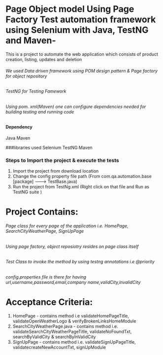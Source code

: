 # Page Object model Using Page Factory Test automation framework using Selenium with Java, TestNG and Maven-
This is a project to automate the web application which consists of product creation, listing, updates and deletion  
###### We used Data driven framework using POM design pattern & Page factory for object repository
###### TestNG for Testing Famework
###### Using pom. xml(Maven) one can configure dependencies needed for building testing and running code

#### Dependency
Java
Maven

###libraries used
Selenium
TestNG
Maven

### Steps to Import the project & execute the tests
1. Import the project from download location
2. Change the config property file path (From com.qa.automation.base [package] ---> TestBase.java)
3. Run the project from TestNg.xml (Right click on that file and Run as TestNG suite )


# Project Contains:
###### Page class for every page of the application i.e. HomePage, SearchCityWeatherPage, SignUpPage
###### Using page factory, object reposiotry resides on page class itself 
###### Test Class to invoke the method by using testng annotations i.e @priority
###### config.properties file is there for having url,username,password,email,company name,validCity,invalidCity

# Acceptance Criteria:
1. HomePage - contains method i.e validateHomePageTitle, validateOpenWeatherLogo & verifyBrokenLinksHomeModule
2. SearchCityWeatherPage.java - contains method i.e. validateSearchCityWeatherPageTitle, validateNoFoundTxt, searchByValidCity & searchByInValidCity
3. SignUpPage - contains method i.e. validateSignUpPageTitle, validatecreateNewAccountTxt, signUpModule
